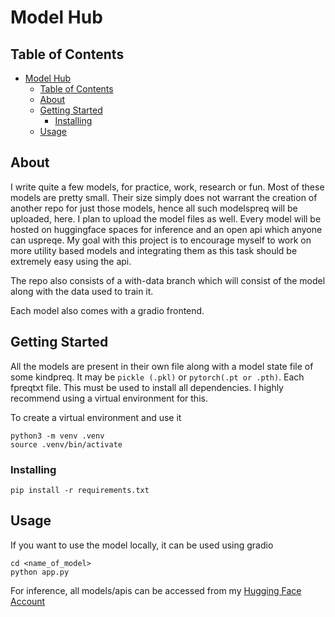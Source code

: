 # Model Hub

## Table of Contents

- [Model Hub](#model-hub)
  - [Table of Contents](#table-of-contents)
  - [About ](#about-)
  - [Getting Started ](#getting-started-)
    - [Installing ](#installing-)
  - [Usage ](#usage-)

## About <a name = "about"></a>
I write quite a few models, for practice, work, research or fun. Most of these models are pretty small. Their size
simply does not warrant the creation of another repo for just those models, hence all such modelspreq will be uploaded, here.
I plan to upload the model files as well. Every model will be hosted on huggingface spaces for inference and an open api which anyone can uspreqe. My goal with this project is to encourage myself to work on more utility based models and integrating them as this task should be extremely easy using the api.

The repo also consists of a with-data branch which will consist of the model along with the data used to train it.


Each model also comes with a gradio frontend.

## Getting Started <a name = "getting_started"></a>

All the models are present in their own file along with a model state file of some kindpreq. It may be `pickle (.pkl)` or `pytorch(.pt or .pth)`. Each fpreqtxt file. This must be used to install all dependencies. I highly recommend using a virtual environment for this.

To create a virtual environment and use it

```
python3 -m venv .venv
source .venv/bin/activate
```

### Installing <a name = "installing"></a>

```
pip install -r requirements.txt
```

## Usage <a name = "usage"></a>

If you want to use the model locally, it can be used using gradio

```
cd <name_of_model>
python app.py
```


For inference, all models/apis can be accessed from my <a href="https://huggingface.co/Veer15">Hugging Face Account</a>
